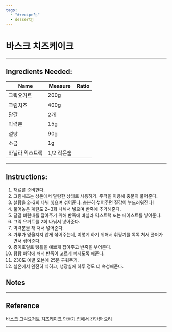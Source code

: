 ```yaml
---
tags:
  - "#recipe🏷️"
  - dessert🍰
---
```

# 바스크 치즈케이크


---

## Ingredients Needed:

| Name     | Measure | Ratio |
| -------- | ------- | ----- |
| 그릭요거트    | 200g    |       |
| 크림치즈     | 400g    |       |
| 달걀       | 2개      |       |
| 박력분      | 15g     |       |
| 설탕       | 90g     |       |
| 소금       | 1g      |       |
| 바닐라 익스트랙 | 1/2 작은술 |       |


---

## Instructions:

1. 재료를 준비한다. 
2. 크림치즈는 상온에서 말랑한 상태로 사용하기. 주걱을 이용해 충분히 풀어준다.
3. 설탕을 2~3회 나눠 넣으며 섞어준다. 충분히 섞어주면 질감이 부드러워진다!
4. 풀어놓은 계란도 2~3회 나눠서 넣으며 반죽에 추가해준다.
5. 달걀 비린내를 잡아주기 위해 반죽에 바닐라 익스트랙 또는 페이스트를 넣어준다.
6. 그릭 요거트를 2회 나눠서 넣어준다.
7. 박력분을 채 쳐서 넣어준다.
8. 가루가 멍울지지 않게 섞어주는데, 이렇게 하기 위해서 휘핑기를 톡톡 쳐서 풀어가면서 섞어준다.
9. 종이호일로 빵틀을 예쁘게 잡아주고 반죽을 부어준다.
10. 탕탕 바닥에 쳐서 반죽이 고르게 퍼지도록 해준다.
11. 230도 예열 오븐에 25분 구워주기.
12. 실온에서 완전히 식히고, 냉장실에 하루 정도 더 숙성해준다.



## Notes


---


## Reference

[바스크 그릭요거트 치즈케이크 만들기 집에서 간단한 요리](https://blog.naver.com/lafleur7/222501702260)

---
